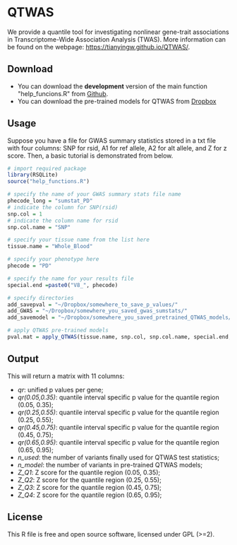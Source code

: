 <!-- README.md is generated from README.Rmd. Please edit that file -->
QTWAS
==========

We provide a quantile tool for investigating nonlinear gene-trait associations in Transcriptome-Wide Association Analysis (TWAS). More information can be found on the webpage: https://tianyingw.github.io/QTWAS/.

Download
------------

- You can download the **development** version of the main function "help_funcions.R" from [Github](https://github.com/tianyingw/QTWAS).
- You can download the pre-trained models for QTWAS from [Dropbox]()

Usage
-----
Suppose you have a file for GWAS summary statistics stored in a txt file with four columns: SNP for rsid, A1 for ref allele, A2 for alt allele, and Z for z score. Then, a basic tutorial is demonstrated from below.

``` r
# import required package
library(RSQLite)
source("help_functions.R")

# specify the name of your GWAS summary stats file name
phecode_long = "sumstat_PD" 
# indicate the column for SNP(rsid)
snp.col = 1 
# indicate the column name for rsid
snp.col.name = "SNP" 

# specify your tissue name from the list here
tissue.name = "Whole_Blood" 

# specify your phenotype here
phecode = "PD" 

# specify the name for your results file
special.end =paste0("V8_", phecode) 

# specify directories
add_savepval = "~/Dropbox/somewhere_to_save_p_values/"
add_GWAS = "~/Dropbox/somewhere_you_saved_gwas_sumstats/"
add_savemodel = "~/Dropbox/somewhere_you_saved_pretrained_QTWAS_models/"

# apply QTWAS pre-trained models
pval.mat = apply_QTWAS(tissue.name, snp.col, snp.col.name, special.end, phecode_long, add_savemodel, add_GWAS, add_savepval)

```

Output
-------
This will return a matrix with 11 columns:
- *qr*: unified p values per gene;
- *qr(0.05,0.35)*: quantile interval specific p value for the quantile region (0.05, 0.35);
- *qr(0.25,0.55)*: quantile interval specific p value for the quantile region (0.25, 0.55);
- *qr(0.45,0.75)*: quantile interval specific p value for the quantile region (0.45, 0.75);
- *qr(0.65,0.95)*: quantile interval specific p value for the quantile region (0.65, 0.95);
- *n_used*: the number of variants finally used for QTWAS test statistics;
- *n_model*: the number of variants in pre-trained QTWAS models;
- *Z_Q1*: Z score for the quantile region (0.05, 0.35);
- *Z_Q2*: Z score for the quantile region (0.25, 0.55);
- *Z_Q3*: Z score for the quantile region (0.45, 0.75);
- *Z_Q4*: Z score for the quantile region (0.65, 0.95);


License
-------

This R file is free and open source software, licensed under GPL (&gt;=2).
